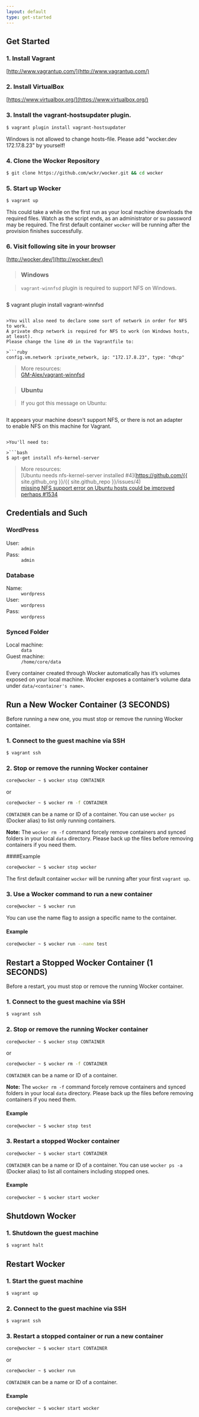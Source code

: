 ```yaml
---
layout: default
type: get-started
---
```


## Get Started

### 1. Install Vagrant

[http://www.vagrantup.com/](http://www.vagrantup.com/)

### 2. Install VirtualBox

[https://www.virtualbox.org/](https://www.virtualbox.org/)

### 3. Install the vagrant-hostsupdater plugin.

```bash
$ vagrant plugin install vagrant-hostsupdater
```

Windows is not allowed to change hosts-file. Please add "wocker.dev 172.17.8.23" by yourself!

### 4. Clone the Wocker Repository

```bash
$ git clone https://github.com/wckr/wocker.git && cd wocker
```

### 5. Start up Wocker

```bash
$ vagrant up
```

This could take a while on the first run as your local machine downloads the required files. Watch as the script ends, as an administrator or su password may be required. The first default container `wocker` will be running after the provision finishes successfully.


### 6. Visit following site in your browser

[http://wocker.dev/](http://wocker.dev/)

>### Windows

>`vagrant-winnfsd` plugin is required to support NFS on Windows.

>```bash
$ vagrant plugin install vagrant-winnfsd
```

>You will also need to declare some sort of network in order for NFS to work.
A private dhcp network is required for NFS to work (on Windows hosts, at least).
Please change the line 49 in the Vagrantfile to:

>```ruby
config.vm.network :private_network, ip: "172.17.8.23", type: "dhcp"
```

>More resources:  
[GM-Alex/vagrant-winnfsd](https://github.com/GM-Alex/vagrant-winnfsd)

>### Ubuntu

>If you got this message on Ubuntu:

>```
It appears your machine doesn't support NFS, or there is not an adapter  
to enable NFS on this machine for Vagrant.
```

>You'll need to:

>```bash
$ apt-get install nfs-kernel-server
```

>More resources:  
[Ubuntu needs nfs-kernel-server installed #4](https://github.com/{{ site.github_org }}/{{ site.github_repo }}/issues/4)  
[missing NFS support error on Ubuntu hosts could be improved perhaps #1534](https://github.com/mitchellh/vagrant/issues/1534)

## Credentials and Such

### WordPress

<dl class="dl_inline dl_10">
  <dt>User:</dt>
  <dd><code>admin</code></dd>

  <dt>Pass:</dt>
  <dd><code>admin</code></dd>
</dl>

### Database

<dl class="dl_inline dl_10">
  <dt>Name:</dt>
  <dd><code>wordpress</code></dd>

  <dt>User:</dt>
  <dd><code>wordpress</code></dd>

  <dt>Pass:</dt>
  <dd><code>wordpress</code></dd>
</dl>

### Synced Folder

<dl class="dl_inline dl_20">
  <dt>Local machine:</dt>
  <dd><code>data</code></dd>

  <dt>Guest machine:</dt>
  <dd><code>/home/core/data</code></dd>
</dl>

Every container created through Wocker automatically has it’s volumes exposed on your local machine. Wocker exposes a container’s volume data under `data/<container's name>`.

## Run a New Wocker Container (3 SECONDS)

Before running a new one, you must stop or remove the running Wocker container.

### 1. Connect to the guest machine via SSH

```bash
$ vagrant ssh
```

### 2. Stop or remove the running Wocker container

```bash
core@wocker ~ $ wocker stop CONTAINER
```

or

```bash
core@wocker ~ $ wocker rm -f CONTAINER
```

`CONTAINER` can be a name or ID of a container. You can use `wocker ps` (Docker alias) to list only running containers.

__Note:__ The `wocker rm -f` command forcely remove containers and synced folders in your local `data` directory. Please back up the files before removing containers if you need them.

####Example

```bash
core@wocker ~ $ wocker stop wocker
```

The first default container `wocker` will be running after your first `vagrant up`.


### 3. Use a Wocker command to run a new container

```bash
core@wocker ~ $ wocker run
```

You can use the name flag to assign a specific name to the container.

#### Example

```bash
core@wocker ~ $ wocker run --name test
```

## Restart a Stopped Wocker Container (1 SECONDS)

Before a restart, you must stop or remove the running Wocker container.

### 1. Connect to the guest machine via SSH

```bash
$ vagrant ssh
```

### 2. Stop or remove the running Wocker container

```bash
core@wocker ~ $ wocker stop CONTAINER
```

or

```bash
core@wocker ~ $ wocker rm -f CONTAINER
```

`CONTAINER` can be a name or ID of a container.

__Note:__ The `wocker rm -f` command forcely remove containers and synced folders in your local `data` directory. Please back up the files before removing containers if you need them.

#### Example

```bash
core@wocker ~ $ wocker stop test
```

### 3. Restart a stopped Wocker container

```bash
core@wocker ~ $ wocker start CONTAINER
```

`CONTAINER` can be a name or ID of a container. You can use `wocker ps -a` (Docker alias) to list all containers including stopped ones.

#### Example

```bash
core@wocker ~ $ wocker start wocker
```

## Shutdown Wocker

### 1. Shutdown the guest machine

```bash
$ vagrant halt
```

## Restart Wocker

### 1. Start the guest machine

```bash
$ vagrant up
```

### 2. Connect to the guest machine via SSH

```bash
$ vagrant ssh
```

### 3. Restart a stopped container or run a new container

```bash
core@wocker ~ $ wocker start CONTAINER
```

or

```bash
core@wocker ~ $ wocker run
```

`CONTAINER` can be a name or ID of a container.

#### Example

```bash
core@wocker ~ $ wocker start wocker
```
